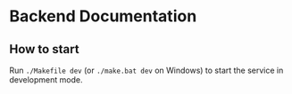 # Backend Documentation

## How to start

Run `./Makefile dev` (or `./make.bat dev` on Windows) to start the service in development mode.
